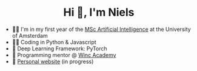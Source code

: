 <h1 align="center">Hi 👋, I'm Niels</h1>

- 👨‍🎓 I'm in my first year of the [MSc Artificial Intelligence](https://www.uva.nl/en/programmes/masters/artificial-intelligence/artificial-intelligence.html?origin=5BOaRAofTjCccATraJp2XA) at the University of Amsterdam
- 👨‍💻 Coding in Python & Javascript
- 🧠 Deep Learning Framework: PyTorch
- 💼 Programming mentor @ [Winc Academy](https://www.wincacademy.com/#)
- 🚀 [Personal website](https://nsombekke.nl) (in progress)
